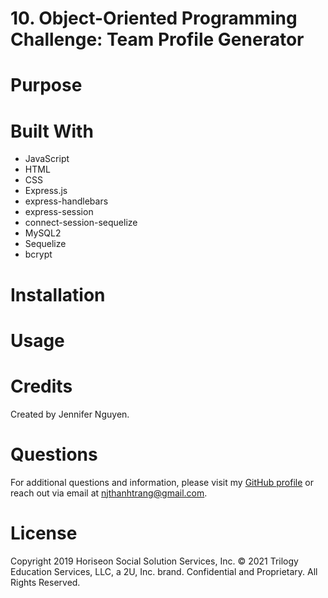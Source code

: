 # 10. Object-Oriented Programming Challenge: Team Profile Generator

# Purpose


# Built With
* JavaScript
* HTML
* CSS
* Express.js
* express-handlebars
* express-session
* connect-session-sequelize
* MySQL2
* Sequelize
* bcrypt

# Installation

# Usage

# Credits
Created by Jennifer Nguyen.

# Questions
For additional questions and information, please visit my [GitHub profile](github.com/njthanhtrang/)
or reach out via email at njthanhtrang@gmail.com.

# License
Copyright 2019 Horiseon Social Solution Services, Inc.
© 2021 Trilogy Education Services, LLC, a 2U, Inc. brand. Confidential and Proprietary. All Rights Reserved.

